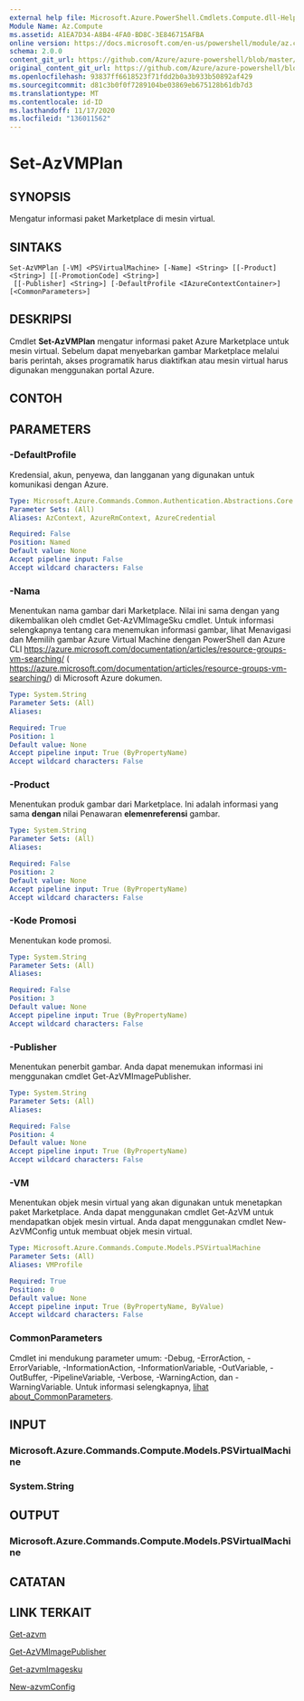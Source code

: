 ```yaml
---
external help file: Microsoft.Azure.PowerShell.Cmdlets.Compute.dll-Help.xml
Module Name: Az.Compute
ms.assetid: A1EA7D34-A8B4-4FA0-BD8C-3E846715AFBA
online version: https://docs.microsoft.com/en-us/powershell/module/az.compute/set-azvmplan
schema: 2.0.0
content_git_url: https://github.com/Azure/azure-powershell/blob/master/src/Compute/Compute/help/Set-AzVMPlan.md
original_content_git_url: https://github.com/Azure/azure-powershell/blob/master/src/Compute/Compute/help/Set-AzVMPlan.md
ms.openlocfilehash: 93837ff6618523f71fdd2b0a3b933b50892af429
ms.sourcegitcommit: d81c3b0f0f7289104be03869eb675128b61db7d3
ms.translationtype: MT
ms.contentlocale: id-ID
ms.lasthandoff: 11/17/2020
ms.locfileid: "136011562"
---
```

# Set-AzVMPlan

## SYNOPSIS
Mengatur informasi paket Marketplace di mesin virtual.

## SINTAKS

```
Set-AzVMPlan [-VM] <PSVirtualMachine> [-Name] <String> [[-Product] <String>] [[-PromotionCode] <String>]
 [[-Publisher] <String>] [-DefaultProfile <IAzureContextContainer>] [<CommonParameters>]
```

## DESKRIPSI
Cmdlet **Set-AzVMPlan** mengatur informasi paket Azure Marketplace untuk mesin virtual.
Sebelum dapat menyebarkan gambar Marketplace melalui baris perintah, akses programatik harus diaktifkan atau mesin virtual harus digunakan menggunakan portal Azure.

## CONTOH

## PARAMETERS

### -DefaultProfile
Kredensial, akun, penyewa, dan langganan yang digunakan untuk komunikasi dengan Azure.

```yaml
Type: Microsoft.Azure.Commands.Common.Authentication.Abstractions.Core.IAzureContextContainer
Parameter Sets: (All)
Aliases: AzContext, AzureRmContext, AzureCredential

Required: False
Position: Named
Default value: None
Accept pipeline input: False
Accept wildcard characters: False
```

### -Nama
Menentukan nama gambar dari Marketplace.
Nilai ini sama dengan yang dikembalikan oleh cmdlet Get-AzVMImageSku cmdlet.
Untuk informasi selengkapnya tentang cara menemukan informasi gambar, lihat Menavigasi dan Memilih gambar Azure Virtual Machine dengan PowerShell dan Azure CLI https://azure.microsoft.com/documentation/articles/resource-groups-vm-searching/ ( https://azure.microsoft.com/documentation/articles/resource-groups-vm-searching/) di Microsoft Azure dokumen.

```yaml
Type: System.String
Parameter Sets: (All)
Aliases:

Required: True
Position: 1
Default value: None
Accept pipeline input: True (ByPropertyName)
Accept wildcard characters: False
```

### -Product
Menentukan produk gambar dari Marketplace.
Ini adalah informasi yang sama **dengan** nilai Penawaran **elemenreferensi** gambar.

```yaml
Type: System.String
Parameter Sets: (All)
Aliases:

Required: False
Position: 2
Default value: None
Accept pipeline input: True (ByPropertyName)
Accept wildcard characters: False
```

### -Kode Promosi
Menentukan kode promosi.

```yaml
Type: System.String
Parameter Sets: (All)
Aliases:

Required: False
Position: 3
Default value: None
Accept pipeline input: True (ByPropertyName)
Accept wildcard characters: False
```

### -Publisher
Menentukan penerbit gambar.
Anda dapat menemukan informasi ini menggunakan cmdlet Get-AzVMImagePublisher.

```yaml
Type: System.String
Parameter Sets: (All)
Aliases:

Required: False
Position: 4
Default value: None
Accept pipeline input: True (ByPropertyName)
Accept wildcard characters: False
```

### -VM
Menentukan objek mesin virtual yang akan digunakan untuk menetapkan paket Marketplace.
Anda dapat menggunakan cmdlet Get-AzVM untuk mendapatkan objek mesin virtual.
Anda dapat menggunakan cmdlet New-AzVMConfig untuk membuat objek mesin virtual.

```yaml
Type: Microsoft.Azure.Commands.Compute.Models.PSVirtualMachine
Parameter Sets: (All)
Aliases: VMProfile

Required: True
Position: 0
Default value: None
Accept pipeline input: True (ByPropertyName, ByValue)
Accept wildcard characters: False
```

### CommonParameters
Cmdlet ini mendukung parameter umum: -Debug, -ErrorAction, -ErrorVariable, -InformationAction, -InformationVariable, -OutVariable, -OutBuffer, -PipelineVariable, -Verbose, -WarningAction, dan -WarningVariable. Untuk informasi selengkapnya, [lihat about_CommonParameters](http://go.microsoft.com/fwlink/?LinkID=113216).

## INPUT

### Microsoft.Azure.Commands.Compute.Models.PSVirtualMachine

### System.String

## OUTPUT

### Microsoft.Azure.Commands.Compute.Models.PSVirtualMachine

## CATATAN

## LINK TERKAIT

[Get-azvm](./Get-AzVM.md)

[Get-AzVMImagePublisher](./Get-AzVMImagePublisher.md)

[Get-azvmImagesku](./Get-AzVMImageSku.md)

[New-azvmConfig](./New-AzVMConfig.md)
